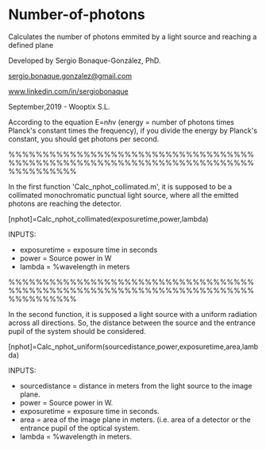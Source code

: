 # Number-of-photons
Calculates the number of photons emmited by a light source and reaching a defined plane

Developed by Sergio Bonaque-González, PhD.

sergio.bonaque.gonzalez@gmail.com

www.linkedin.com/in/sergiobonaque

September,2019 - Wooptix S.L.

According to the equation E=n*h*v (energy = number of photons times Planck's constant times the frequency), 
if you divide the energy by Planck's constant, you should get photons per second.

%%%%%%%%%%%%%%%%%%%%%%%%%%%%%%%%%%%%%%%%%%%%%%%%%%%%%%%%%%%%%%%%%%%%%%%%%%%%%%%%%%

In the first function 'Calc_nphot_collimated.m', it is supposed to be a collimated monochromatic punctual light source, where all the emitted photons are reaching the detector.

[nphot]=Calc_nphot_collimated(exposuretime,power,lambda)

INPUTS:
- exposuretime = exposure time in seconds
- power = Source power in W
- lambda = %wavelength in meters

%%%%%%%%%%%%%%%%%%%%%%%%%%%%%%%%%%%%%%%%%%%%%%%%%%%%%%%%%%%%%%%%%%%%%%%%%%%%%%%%%%

In the second function, it is supposed a light source with a uniform radiation across all
directions. So, the distance between the source and the entrance pupil of the system should be considered.

[nphot]=Calc_nphot_uniform(sourcedistance,power,exposuretime,area,lambda)

INPUTS:
- sourcedistance = distance in meters from the light source to the image
plane.
- power = Source power in W.
- exposuretime = exposure time in seconds.
- area = area of the image plane in meters. (i.e. area of a detector or the
entrance pupil of the optical system.
- lambda = %wavelength in meters.
